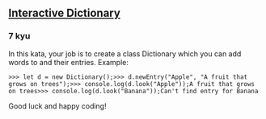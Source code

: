 <h2><a href=https://www.codewars.com/kata/57a93f93bb9944516d0000c1/train/javascript target="_blank">Interactive Dictionary</a></h2><h3>7 kyu</h3><p>In this kata, your job is to create a class Dictionary which you can add words to and their entries. Example:</p><pre style="display: none;"><code class="language-python"><span class="cm-operator">&gt;&gt;&gt;</span> <span class="cm-variable">d</span> <span class="cm-operator">=</span> <span class="cm-variable">Dictionary</span>()<span class="cm-operator">&gt;&gt;&gt;</span> <span class="cm-variable">d</span>.<span class="cm-property">newentry</span>(<span class="cm-string">'Apple'</span>, <span class="cm-string">'A fruit that grows on trees'</span>)<span class="cm-operator">&gt;&gt;&gt;</span> <span class="cm-builtin">print</span>(<span class="cm-variable">d</span>.<span class="cm-property">look</span>(<span class="cm-string">'Apple'</span>))<span class="cm-variable">A</span> <span class="cm-variable">fruit</span> <span class="cm-variable">that</span> <span class="cm-variable">grows</span> <span class="cm-variable">on</span> <span class="cm-variable">trees</span><span class="cm-operator">&gt;&gt;&gt;</span> <span class="cm-builtin">print</span>(<span class="cm-variable">d</span>.<span class="cm-property">look</span>(<span class="cm-string">'Banana'</span>))<span class="cm-variable">Can</span><span class="cm-string">'t find entry for Banana</span></code></pre><pre style="display: none;"><code class="language-java"><span class="cm-operator">&gt;&gt;&gt;</span> <span class="cm-variable">Dictionary</span> <span class="cm-variable">d</span> <span class="cm-operator">=</span> <span class="cm-keyword">new</span> <span class="cm-variable">Dictionary</span>();<span class="cm-operator">&gt;&gt;&gt;</span> <span class="cm-variable">d</span>.<span class="cm-variable">newEntry</span>(<span class="cm-string">"Apple"</span>, <span class="cm-string">"A fruit that grows on trees"</span>);<span class="cm-operator">&gt;&gt;&gt;</span> <span class="cm-variable">System</span>.<span class="cm-variable">out</span>.<span class="cm-variable">println</span>(<span class="cm-variable">d</span>.<span class="cm-variable">look</span>(<span class="cm-string">"Apple"</span>));<span class="cm-variable">A</span> <span class="cm-variable">fruit</span> <span class="cm-variable">that</span> <span class="cm-variable">grows</span> <span class="cm-variable">on</span> <span class="cm-variable">trees</span><span class="cm-operator">&gt;&gt;&gt;</span> <span class="cm-variable">System</span>.<span class="cm-variable">out</span>.<span class="cm-variable">println</span>(<span class="cm-variable">d</span>.<span class="cm-variable">look</span>(<span class="cm-string">"Banana"</span>));<span class="cm-variable">Cant</span> <span class="cm-variable">find</span> <span class="cm-variable">entry</span> <span class="cm-keyword">for</span> <span class="cm-variable">Banana</span></code></pre><pre><code class="language-javascript"><span class="cm-operator">&gt;&gt;&gt;</span> <span class="cm-keyword">let</span> <span class="cm-variable">d</span> <span class="cm-operator">=</span> <span class="cm-keyword">new</span> <span class="cm-variable">Dictionary</span>();<span class="cm-operator">&gt;&gt;&gt;</span> <span class="cm-variable">d</span>.<span class="cm-property">newEntry</span>(<span class="cm-string">"Apple"</span>, <span class="cm-string">"A fruit that grows on trees"</span>);<span class="cm-operator">&gt;&gt;&gt;</span> <span class="cm-variable">console</span>.<span class="cm-property">log</span>(<span class="cm-variable">d</span>.<span class="cm-property">look</span>(<span class="cm-string">"Apple"</span>));<span class="cm-variable">A</span> <span class="cm-variable">fruit</span> <span class="cm-variable">that</span> <span class="cm-variable">grows</span> <span class="cm-variable">on</span> <span class="cm-variable">trees</span><span class="cm-operator">&gt;&gt;&gt;</span> <span class="cm-variable">console</span>.<span class="cm-property">log</span>(<span class="cm-variable">d</span>.<span class="cm-property">look</span>(<span class="cm-string">"Banana"</span>));<span class="cm-variable">Can</span><span class="cm-string">'t find entry for Banana</span></code></pre><p>Good luck and happy coding!</p>